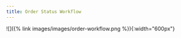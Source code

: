 ```yaml
---
title: Order Status Workflow
---
```


![]({% link images/images/order-workflow.png %}){:width="600px"}
